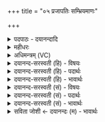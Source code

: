 +++
title = "०५ प्रजापतिः सम्भ्रियमाणः"

+++
<details><summary>पदपाठः - दयानन्दादि</summary>

प्र॒जाप॑ति॒रिति॑ प्र॒जाऽप॑तिः। स॒म्भ्रि॒यमा॑ण॒ इति॑ सम्ऽभ्रि॒यमा॑णः। स॒म्राडिति॑ स॒म्ऽराट्। सम्भृ॑त॒ इति॒ सम्ऽभृ॑तः। वैश्व॒दे॒व इति॑ वैश्वऽदे॒वः। स॒ꣳस॒न्न इति॑ सम्ऽस॒न्नः। घ॒र्मः। प्रवृ॑क्त॒ इति प्रऽवृ॑क्तः। तेजः॑। उद्य॑त॒ इत्युत्ऽय॑तः। आ॒श्वि॒नः। प॑यसि। आ॒नी॒यमा॑न॒ इत्या॑ऽनी॒यमा॑ने। पौ॒ष्णः। वि॒ष्य॒न्दमा॑ने। वि॒स्य॒न्दमा॑न॒ इति॑ विऽस्य॒न्दमा॑ने। मा॒रु॒तः। क्लथ॑न्। मै॒त्रः। शर॑सि। स॒न्ता॒य्यमा॑न॒ इति॑ सम्ऽता॒य्यमा॑ने। वा॒य॒व्यः᳖। ह्रि॒यमा॑णः। आ॒ग्ने॒यः। हू॒यमा॑नः। वाक्। हु॒तः। ५।
</details>

<details><summary>महीधरः</summary>

म० 'प्रजापतिः संभ्रियमाण इति यथाकालमिति' ( का० २६ । ७ । ५०)। संभ्रियमाणाद्यवस्थायां महावीरभेदे प्रजापतये स्वाहेत्याद्या यथाकालमाहुतयो होतव्या इति सूत्रार्थः । तद्यथा मन्त्रो दर्शयति । संभ्रियमाणो महावीरो यदि भिद्यते तदा प्रायश्चित्तहोमे प्रजापतिर्देवता । प्रजापतये स्वाहेति प्रायश्चित्ताहुतिर्होतव्येत्यर्थः । प्रजापतिः संभ्रियमाणो यथाकालं प्रायश्चित्तदेवतेत्युक्तत्वात् ( अनु० ४ । ८)। निष्ठिताभिमर्शनादारभ्याजापयोऽवसेचनान्तं संभ्रियमाणः। सम्राट् संभृतः पयोऽवसेकानन्तरं कुशासादनात्प्राक् संभृत इत्युच्यते । तत्र भेदे सम्राट प्रायश्चित्तदेवता सम्राजे स्वाहेति । वैश्वदेवः संसन्नः। आसादनादारभ्य मुञ्जप्रलवेष्वधिश्रयणात् प्राक् संसन्नः । तत्र भेदे विश्वदेवदैवतः विश्वेभ्यो देवेभ्यः स्वाहेति । घर्मः प्रवृक्तः। अधिश्रयणादारभ्य परिशासाभ्यां ग्रहणात्प्राक् प्रवृक्तः प्रवृज्यत इति । तत्र भेदे घर्माय स्वाहेति । तेज उद्यतः । उद्यम्यत इत्युद्यतः उद्यमनादारभ्य प्रागजापयोऽवसेकादुद्यतः । तत्र भेदे तेजसे स्वाहेति । आश्विनः पयस्थानीयमाने । अजापयस्यासिच्यमाने घर्मभेदे आश्विनः अश्विदेवत्यो घर्मः अश्विभ्यां स्वाहेति जुहोति । पौष्णी विष्यन्दमाने 'स्यन्दू प्रस्रवणे' विशेषेण स्यन्दमाने घृते बहिर्निःसरति सति भेदे घर्मः पौष्णः पूषदेवत्यः पूष्णे स्वाहेति जुहोति । मारुतः क्लथन् । क्लथनं मध्ये घृतस्यावर्तनम् तदा मरुद्देवत्यः तत्र भेदे मरुद्भ्यः स्वाहेति जुहोति । मैत्रः शरसि संताय्यमाने पयोऽवसेके योपरि तरिका जायते सा शरःशब्देनोच्यते तस्मिन् संताय्यमाने मथ्यमाने मैत्रो मित्रदेवत्यः 'तायृ पालनसंतत्योः' कर्मणि यकि | शानचि रूपम् । तत्र शरआदिहरणात् प्राक् भेदे मित्राय स्वाहेति जुहोति । वायव्यो ह्रियमाणः । आहवनीयं ह्रियमाणो होमात्प्राक् वायुदेवतः तत्र भेदे वायवे स्वाहेति जुहोति । आग्नेयो हूयमानः । हूयमानो घर्मोऽग्निदेवतः तत्र तद्भेदे अग्नये स्वाहेति जुहोति । वाग्घुतः हुतो हुतहोमादूर्ध्वं प्रागुत्तरघर्मारम्भात् वाक् वाग्दैवतः तत्र भेदे वाचे स्वाहेति जुहोति । एता आहुतयः सकृद्गृहीताज्यैः ॥ ५ ॥  
षष्ठी।
</details>

<details><summary>अधिमन्त्रम् (VC)</summary>

- प्रजापतिर्देवता
- दीर्घतमा ऋषिः
- कृतिः
- निषादः
</details>

<details><summary>दयानन्द-सरस्वती (हि) - विषयः</summary>

फिर उसी विषय को अगले मन्त्र में कहा है ॥
</details>

<details><summary>दयानन्द-सरस्वती (हि) - पदार्थः</summary>

पदार्थान्वयभाषाः -  हे मनुष्यो ! जिस ईश्वर ने (सम्भ्रियमाणः) सम्यक् पोषण वा धारण किया हुआ (सम्राट्) सम्यक् प्रकाशमान (वैश्वदेवः) सब उत्तम जीव वा पदार्थों के सम्बन्धी (संसन्नः) सम्यक् प्राप्त होता हुआ (घर्मः) घाम रूप (तेजः) प्रकाश तथा (प्रवृक्तः) शरीर से पृथक् हुआ (उद्यतः) ऊपर चलता हुआ (आश्विनः) प्राण-अपान सम्बन्धी तेज (आनीयमाने) अच्छे प्रकार प्राप्त हुए (पयसि) जल में (पौष्णः) पृथिवी सम्बन्धी तेज (विस्यन्दमाने) विशेषकर प्राप्त हुए समय में (मारुतः) मनुष्यदेहसम्बन्धी तेज (क्लथन्) हिंसा करता हुआ (मैत्रः) मित्र प्राणसम्बन्धी तेज (सन्ताय्यमाने) विस्तार किये वा पालन किये (शरसि) तालाब में (वायव्यः) प्राणसम्बन्धी तेज (ह्रियमाणः) हरण किया हुआ (आग्नेयः) अग्निदेवतासम्बन्धी तेज (हूयमानः) बुलाया हुआ (वाक्) बोलनेवाला (हुतः) शब्द किया तेज और (प्रजापतिः) प्रजा का रक्षक जीव (सम्भृतः) सम्यक् पोषण वा धारण किया है, उसी परमात्मा की तुम लोग उपासना करो ॥५ ॥
</details>

<details><summary>दयानन्द-सरस्वती (हि) - भावार्थः</summary>

भावार्थभाषाः -  जब यह जीव शरीर छोड़ कर सब पृथिव्यादि पदार्थों में भ्रमण करता जहाँ-तहाँ प्रवेश करता और इधर-उधर जाता हुआ कर्मानुसार ईश्वर की व्यवस्था से जन्म पाता है, तब ही सुप्रसिद्ध होता है ॥५ ॥
</details>

<details><summary>दयानन्द-सरस्वती (सं) - विषयः</summary>

पुनस्तमेव विषयमाह ॥
</details>

<details><summary>दयानन्द-सरस्वती (सं) - पदार्थः</summary>

पदार्थान्वयभाषाः -  हे मनुष्याः ! येनेश्वरेण सम्भ्रियमाणः सम्राड् वैश्वदेवः संसन्नो घर्मस्तेजः प्रवृक्त उद्यत आश्विना आनीयमाने पयसि पौष्णो विस्यन्दमाने मारुतः क्लथन् मैत्रः सन्ताय्यमाने शरसि वायव्यो ह्रियमाण आग्नेयो हूयमानो वाग्घुतः प्रजापतिः सम्भृतोऽस्ति, तमेव परमात्मानं यूयमुपाध्वम् ॥५ ॥
</details>

<details><summary>दयानन्द-सरस्वती (सं) - भावार्थः</summary>

भावार्थभाषाः -  यदायं जीवो देहं त्यक्त्वा सर्वेषु पृथिव्यादिपदार्थेषु भ्रमन् यत्र कुत्र प्रविशन् यतस्ततो गच्छन् कर्मानुसारेणेश्वरव्यवस्थया जन्म प्राप्नोति, तदैव सुप्रसिद्धो भवति ॥५ ॥
</details>

<details><summary>सविता जोशी ← दयानन्दः (म) - भावार्थः</summary>

भावार्थभाषाः -  जेव्हा जीव शरीर सोडून पृथ्वी वगैरे वर भ्रमण करतो, इकडे-तिकडे सर्वत्र फिरतो आणि आपापल्या कर्मानुसार व ईश्वरी व्यवस्थेप्रमाणे जन्म घेतो तेव्हाच तो प्रकट होतो.
</details>